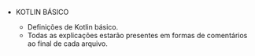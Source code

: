 - KOTLIN BÁSICO

  - Definições de Kotlin básico.
  - Todas as explicações estarão presentes em formas de comentários ao final de cada arquivo.
